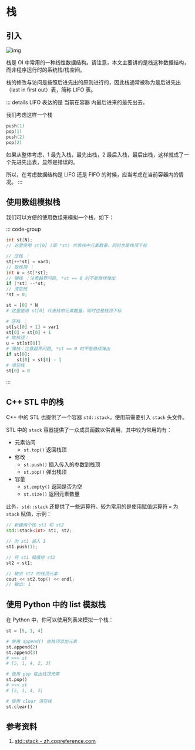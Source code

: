 # 栈

## 引入

![img](https://oi-wiki.org/ds/images/stack.svg)

栈是 OI 中常用的一种线性数据结构。请注意，本文主要讲的是栈这种数据结构，而非程序运行时的系统栈/栈空间。

栈的修改与访问是按照后进先出的原则进行的，因此栈通常被称为是后进先出（last in first out）表，简称 LIFO 表。

::: details
LIFO 表达的是 当前在容器 内最后进来的最先出去。

我们考虑这样一个栈

```c++
push(1)
pop(1)
push(2)
pop(2)
```

如果从整体考虑，1 最先入栈，最先出栈，2 最后入栈，最后出栈，这样就成了一个先进先出表，显然是错误的。

所以，在考虑数据结构是 LIFO 还是 FIFO 的时候，应当考虑在当前容器内的情况。
:::

## 使用数组模拟栈

我们可以方便的使用数组来模拟一个栈，如下：

::: code-group
```c++
int st[N];
// 这里使用 st[0] (即 *st) 代表栈中元素数量，同时也是栈顶下标

// 压栈 ：
st[++*st] = var1;
// 取栈顶 ：
int u = st[*st];
// 弹栈 ：注意越界问题, *st == 0 时不能继续弹出
if (*st) --*st;
// 清空栈
*st = 0;
```
```python
st = [0] * N
# 这里使用 st[0] 代表栈中元素数量，同时也是栈顶下标

# 压栈 ：
st[st[0] + 1] = var1
st[0] = st[0] + 1
# 取栈顶：
u = st[st[0]]
# 弹栈：注意越界问题, *st == 0 时不能继续弹出
if st[0]:
    st[0] = st[0] - 1
# 清空栈
st[0] = 0
```
:::
## C++ STL 中的栈

C++ 中的 STL 也提供了一个容器 `std::stack`，使用前需要引入 `stack` 头文件。


STL 中的 `stack` 容器提供了一众成员函数以供调用，其中较为常用的有：

- 元素访问
    - `st.top()` 返回栈顶
- 修改
    - `st.push()` 插入传入的参数到栈顶
    - `st.pop()` 弹出栈顶
- 容量
    - `st.empty()` 返回是否为空
    - `st.size()` 返回元素数量

此外，`std::stack` 还提供了一些运算符。较为常用的是使用赋值运算符 `=` 为 `stack` 赋值，示例：

```c++
// 新建两个栈 st1 和 st2
std::stack<int> st1, st2;

// 为 st1 装入 1
st1.push(1);

// 将 st1 赋值给 st2
st2 = st1;

// 输出 st2 的栈顶元素
cout << st2.top() << endl;
// 输出: 1
```

## 使用 Python 中的 list 模拟栈

在 Python 中，你可以使用列表来模拟一个栈：

```python
st = [5, 1, 4]

# 使用 append() 向栈顶添加元素
st.append(2)
st.append(3)
# >>> st
# [5, 1, 4, 2, 3]

# 使用 pop 取出栈顶元素
st.pop()
# >>> st
# [5, 1, 4, 2]

# 使用 clear 清空栈
st.clear()
```
## 参考资料

1. [std::stack - zh.cppreference.com](https://zh.cppreference.com/w/cpp/container/stack)